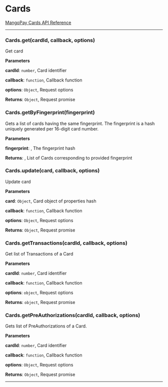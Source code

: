 # Cards

[MangoPay Cards API Reference](https://docs.mangopay.com/endpoints/v2.01/cards#e177_the-card-registration-object)



* * *

### Cards.get(cardId, callback, options)

Get card

**Parameters**

**cardId**: `number`, Card identifier

**callback**: `function`, Callback function

**options**: `Object`, Request options

**Returns**: `Object`, Request promise


### Cards.getByFingerprint(fingerprint)

Gets a list of cards having the same fingerprint.
The fingerprint is a hash uniquely generated per 16-digit card number.

**Parameters**

**fingerprint**: , The fingerprint hash

**Returns**: , List of Cards corresponding to provided fingerprint


### Cards.update(card, callback, options)

Update card

**Parameters**

**card**: `Object`, Card object of properties hash

**callback**: `function`, Callback function

**options**: `Object`, Request options

**Returns**: `Object`, Request promise


### Cards.getTransactions(cardId, callback, options)

Get list of Transactions of a Card

**Parameters**

**cardId**: `number`, Card identifier

**callback**: `function`, Callback function

**options**: `object`, Request options

**Returns**: `object`, Request promise


### Cards.getPreAuthorizations(cardId, callback, options)

Gets list of PreAuthorizations of a Card.

**Parameters**

**cardId**: `number`, Card identifier

**callback**: `function`, Callback function

**options**: `Object`, Request options

**Returns**: `Object`, Request promise



* * *

